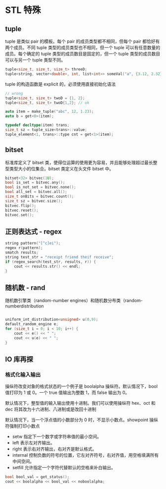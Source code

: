 # STL 特殊

## tuple

tuple 是类似 pair 的模板。每个 pair 的成员类型都不相同，但每个 pair 都恰好有两个成员。不同 tuple 类型的成员类型也不相同，但一个 tuple 可以有任意数量的成员。每个确定的 tuple 类型的成员数目是固定的，但一个 tuple 类型的成员数目可以与另一个 tuple 类型不同。

```c++
tuple<size_t, size_t, size_t> threeD;
tuple<string, vector<double>, int, list<int>> someVal("a", {3.12, 2.32}, 42, {0,1,2,3,4,5});
```

tuple 的构造函数是 explicit 的，必须使用直接初始化语法

```c++
// wrong
tuple<size_t, size_t> twoD = {1, 2};
tuple<size_t, size_t> twoD{1,2}; // ok

auto item = make_tuple("abc", 12, 1.23);
auto b = get<0>(item);

typedef decltype(item) trans;
size_t sz = tuple_size<trans>::value;
tuple_element<1, trans>::type cnt = get<1>(item);
```

## bitset

标准库定义了 bitset 类，使得位运算的使用更为容易，并且能够处理超过最长整型类型大小的位集合。bitset 类定义在头文件 bitset 中。

```c++
bitset<32> bitvec(1U);
bool is_set = bitvec.any();
bool is_not_set = bitvec.none();
bool all_set = bitvec.all();
size_t onBits = bitvec.count();
size_t sz = bitvec.size();
bitvec.flip();
bitvec.reset();
bitvec.set();
```

## 正则表达式 - regex

```c++
string pattern("[^c]ei");
regex r(pattern);
smatch results;
string test_str = "receipt friend theif receive";
if (regex_search(test_str, results, r)) {
    cout << results.str() << endl;
}
```

## 随机数 - rand

随机数引擎类（random-number engines）和随机数分布类（random-numberdistribution

```c++

uniform_int_distribution<unsigned> u(0,9);
default_random_engine e;
for (size_t i = 0; i < 10; i++) {
    cout << e() << " ";
    cout << u(e) << " ";
}


```

## IO 库再探

### 格式化输入输出

操纵符改变对象的格式状态的一个例子是 boolalpha 操纵符。默认情况下，bool 值打印为 1 或 0。一个 true 值输出为整数 1，而 false 输出为 0。

默认情况下，整型值的输入输出使用十进制。我们可以使用操纵符 hex、oct 和 dec 将其改为十六进制、八进制或是改回十进制

默认情况下，当一个浮点值的小数部分为 0 时，不显示小数点。showpoint 操纵符强制打印小数点

- setw 指定下一个数字或字符串值的最小空间。
- left 表示左对齐输出。
- right 表示右对齐输出，右对齐是默认格式。
- internal 控制负数的符号的位置，它左对齐符号，右对齐值，用空格填满所有中间空间。
- setfill 允许指定一个字符代替默认的空格来补白输出。

```c++
bool bool_val = get_status();
cout << boolalpha << bool_val << noboolalpha;
```
